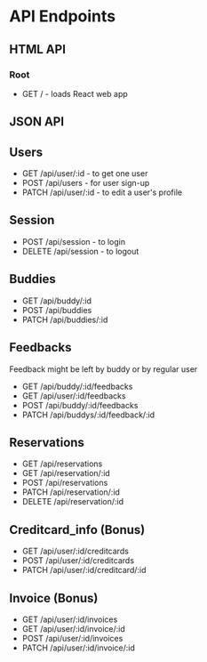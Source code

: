 # API Endpoints

## HTML API

### Root

- GET / - loads React web app

## JSON API

## Users 

- GET /api/user/:id - to get one user
- POST /api/users - for user sign-up
- PATCH /api/user/:id - to edit a user's profile


## Session 

- POST /api/session - to login
- DELETE /api/session - to logout

## Buddies 

- GET /api/buddy/:id
- POST /api/buddies
- PATCH /api/buddies/:id

## Feedbacks 

Feedback might be left by buddy or by regular user

- GET /api/buddy/:id/feedbacks
- GET /api/user/:id/feedbacks
- POST /api/buddy/:id/feedbacks
- PATCH /api/buddys/:id/feedback/:id

## Reservations 

- GET /api/reservations
- GET /api/reservation/:id
- POST /api/reservations
- PATCH /api/reservation/:id
- DELETE /api/reservation/:id

## Creditcard_info (Bonus) 

- GET /api/user/:id/creditcards
- POST /api/user/:id/creditcards
- PATCH /api/user/:id/creditcard/:id

## Invoice (Bonus) 

- GET /api/user/:id/invoices
- GET /api/user/:id/invoice/:id
- POST /api/user/:id/invoices
- PATCH /api/user/:id/invoice/:id
